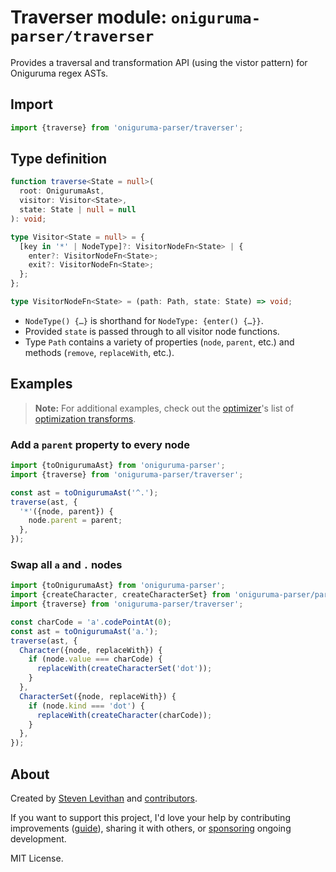 # Traverser module: `oniguruma-parser/traverser`

Provides a traversal and transformation API (using the vistor pattern) for Oniguruma regex ASTs.

## Import

```js
import {traverse} from 'oniguruma-parser/traverser';
```

## Type definition

```ts
function traverse<State = null>(
  root: OnigurumaAst,
  visitor: Visitor<State>,
  state: State | null = null
): void;

type Visitor<State = null> = {
  [key in '*' | NodeType]?: VisitorNodeFn<State> | {
    enter?: VisitorNodeFn<State>;
    exit?: VisitorNodeFn<State>;
  };
};

type VisitorNodeFn<State> = (path: Path, state: State) => void;
```

- `NodeType() {…}` is shorthand for `NodeType: {enter() {…}}`.
- Provided `state` is passed through to all visitor node functions.
- Type `Path` contains a variety of properties (`node`, `parent`, etc.) and methods (`remove`, `replaceWith`, etc.).

## Examples

> **Note:** For additional examples, check out the [optimizer](https://github.com/slevithan/oniguruma-parser/blob/main/src/optimizer/README.md)'s list of [optimization transforms](https://github.com/slevithan/oniguruma-parser/tree/main/src/optimizer/transforms).

### Add a `parent` property to every node

```js
import {toOnigurumaAst} from 'oniguruma-parser';
import {traverse} from 'oniguruma-parser/traverser';

const ast = toOnigurumaAst('^.');
traverse(ast, {
  '*'({node, parent}) {
    node.parent = parent;
  },
});
```

### Swap all `a` and `.` nodes

```js
import {toOnigurumaAst} from 'oniguruma-parser';
import {createCharacter, createCharacterSet} from 'oniguruma-parser/parser';
import {traverse} from 'oniguruma-parser/traverser';

const charCode = 'a'.codePointAt(0);
const ast = toOnigurumaAst('a.');
traverse(ast, {
  Character({node, replaceWith}) {
    if (node.value === charCode) {
      replaceWith(createCharacterSet('dot'));
    }
  },
  CharacterSet({node, replaceWith}) {
    if (node.kind === 'dot') {
      replaceWith(createCharacter(charCode));
    }
  },
});
```

## About

Created by [Steven Levithan](https://github.com/slevithan) and [contributors](https://github.com/slevithan/oniguruma-parser/graphs/contributors).

If you want to support this project, I'd love your help by contributing improvements ([guide](https://github.com/slevithan/oniguruma-parser/blob/main/CONTRIBUTING.md)), sharing it with others, or [sponsoring](https://github.com/sponsors/slevithan) ongoing development.

MIT License.
